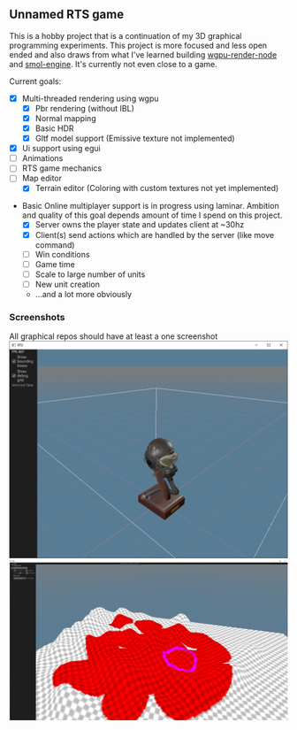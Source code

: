 
## Unnamed RTS game
This is a hobby project that is a continuation of my 3D graphical programming experiments. This project is more focused and less open ended and also draws from what I've learned building [wgpu-render-node](https://github.com/Nehliin/wgpu-render-node/blob/master/Cargo.toml) and [smol-engine](https://github.com/Nehliin/smol-engine). It's currently not even close to a game.


Current goals:
- [x] Multi-threaded rendering using wgpu
  - [x] Pbr rendering (without IBL)
  - [x] Normal mapping 
  - [x] Basic HDR 
  - [x] Gltf model support (Emissive texture not implemented)
- [x] Ui support using egui
- [ ] Animations
- [ ] RTS game mechanics
- [ ] Map editor
  - [x] Terrain editor (Coloring with custom textures not yet implemented)  
-  Basic Online multiplayer support is in progress using laminar. Ambition and quality of this goal depends amount of time I spend on this project. 
   - [x] Server owns the player state and updates client at ~30hz
   - [x] Client(s) send actions which are handled by the server (like move command) 
   - [ ] Win conditions
   - [ ] Game time
   - [ ] Scale to large number of units
   - [ ] New unit creation  
   - ...and a lot more obviously 

### Screenshots
All graphical repos should have at least a one screenshot
![Alt text](rts.png?raw=true "PBR gltf model with normal mapping")
![Alt text](map-editor.png?raw=true "Terrain editor")